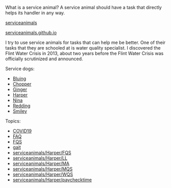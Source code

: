 <link rel="prerender" href="https://serviceanimals.github.io/">

What is a service animal? A service animal should have a task that directly helps its handler in any way.

[serviceanimals](https://github.com/serviceanimals/serviceanimals.github.io/)

[serviceanimals.github.io](https://serviceanimals.github.io/)

I try to use service animals for tasks that can help me be better.  One of their tasks that they are schooled at is water quality specialist.  I discovered the Flint Water Crisis in 2013, about two years before the Flint Water Crisis was officially scrutinized and announced.

Service dogs:
   * [Bluing](https://serviceanimals.github.io/Bluing/)
   * [Chopper](https://serviceanimals.github.io/Chopper/)
   * [Ginger](https://serviceanimals.github.io/Ginger/)
   * [Harper](https://serviceanimals.github.io/Harper/)
   * [Nina](https://serviceanimals.github.io/Nina/)
   * [Redding](https://serviceanimals.github.io/Redding/)
   * [Smiley](https://serviceanimals.github.io/Smiley/)

Topics:
   * [COVID19](https://serviceanimals.github.io/coronavirus/)
   * [FAQ](https://serviceanimals.github.io/FAQ/)
   * [FQS](https://serviceanimals.github.io/Harper/FQS)
   * [gait](https://serviceanimals.github.io/gait/)
   * [serviceanimals/](https://serviceanimals.github.io/)[Harper/](https://serviceanimals.github.io/Harper)[FQS](FQS.md)
   * [serviceanimals/](https://serviceanimals.github.io/)[Harper/](https://serviceanimals.github.io/Harper)[LL](LL.md)
   * [serviceanimals/](https://serviceanimals.github.io/)[Harper/](https://serviceanimals.github.io/Harper)[MA](MA.md)
   * [serviceanimals/](https://serviceanimals.github.io/)[Harper/](https://serviceanimals.github.io/Harper)[MQS](MQS.md)
   * [serviceanimals/](https://serviceanimals.github.io/)[Harper/](https://serviceanimals.github.io/Harper)[WQS](WQS.md)
   * [serviceanimals/](https://serviceanimals.github.io/)[Harper/](https://serviceanimals.github.io/Harper)[paychecktime](paychecktime.md)

<!--
   * [Buster](https://serviceanimals.github.io/Buster/)
   * [Lady](https://serviceanimals.github.io/Lady/)
   * [Gaia](https://serviceanimals.github.io/Gaia/)
   * [Gustav los veinte quatro](https://serviceanimals.github.io/Gustavlosveintequatro/)
   * [Gustav los veinte cinqo](https://serviceanimals.github.io/Gustavlosveintecinqo/)
   * [Trinket](https://serviceanimals.github.io/Trinket/)
 README.md EF -->
